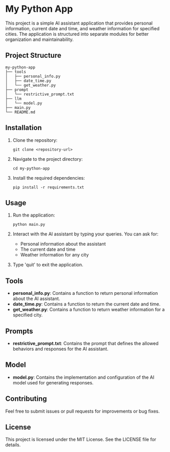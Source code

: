# My Python App

This project is a simple AI assistant application that provides personal information, current date and time, and weather information for specified cities. The application is structured into separate modules for better organization and maintainability.

## Project Structure

```
my-python-app
├── tools
│   ├── personal_info.py
│   ├── date_time.py
│   └── get_weather.py
├── prompt
│   └── restrictive_prompt.txt
├── llm
│   └── model.py
├── main.py
└── README.md
```

## Installation

1. Clone the repository:
   ```
   git clone <repository-url>
   ```
2. Navigate to the project directory:
   ```
   cd my-python-app
   ```
3. Install the required dependencies:
   ```
   pip install -r requirements.txt
   ```

## Usage

1. Run the application:
   ```
   python main.py
   ```
2. Interact with the AI assistant by typing your queries. You can ask for:
   - Personal information about the assistant
   - The current date and time
   - Weather information for any city

3. Type 'quit' to exit the application.

## Tools

- **personal_info.py**: Contains a function to return personal information about the AI assistant.
- **date_time.py**: Contains a function to return the current date and time.
- **get_weather.py**: Contains a function to return weather information for a specified city.

## Prompts

- **restrictive_prompt.txt**: Contains the prompt that defines the allowed behaviors and responses for the AI assistant.

## Model

- **model.py**: Contains the implementation and configuration of the AI model used for generating responses.

## Contributing

Feel free to submit issues or pull requests for improvements or bug fixes. 

## License

This project is licensed under the MIT License. See the LICENSE file for details.